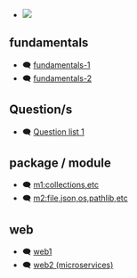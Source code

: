 - <img src="https://img.shields.io/badge/View-ChatGPT_Conversation-blue?logo=openai&logoColor=white" />

## fundamentals
- 🗨️ <a href="https://chatgpt.com/c/68536dbf-dd20-800d-9328-f38fcbdef71e" target="_blank">fundamentals-1 </a>
- 🗨️ <a href="https://chatgpt.com/c/6856fc5b-1158-800d-8222-c209716ac1e3" target="_blank">fundamentals-2 </a>

## Question/s
- 🗨️ <a href="https://chatgpt.com/c/6854510f-b2d4-800d-afd2-c1a3dba598ec" target="_blank">Question list 1 </a>

## package / module
- 🗨️ <a href="https://chatgpt.com/c/685647fe-4340-800d-bfe6-adb6a3f60d42" target="_blank">m1:collections,etc</a>
- 🗨️ <a href="https://chatgpt.com/c/68535fab-0494-800d-af09-a35817d88f6a" target="_blank">m2:file,json,os,pathlib,etc</a>

## web
- 🗨️ <a href="https://chatgpt.com/c/68535fab-0494-800d-af09-a35817d88f6a" target="_blank">web1</a>
- 🗨️ <a href="https://chatgpt.com/c/68591a85-d678-800d-9f7f-ec93a102eb9a" target="_blank">web2 (microservices)</a>


